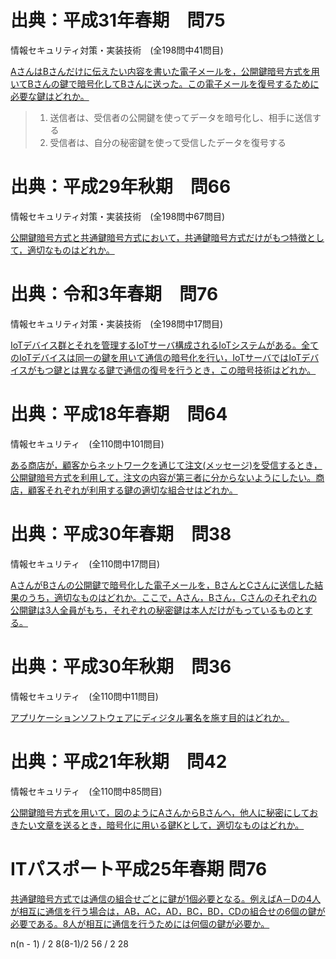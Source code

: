 # 出典：平成31年春期　問75
情報セキュリティ対策・実装技術　(全198問中41問目)

[AさんはBさんだけに伝えたい内容を書いた電子メールを，公開鍵暗号方式を用いてBさんの鍵で暗号化してBさんに送った。この電子メールを復号するために必要な鍵はどれか。](https://www.itpassportsiken.com/bunya.php?m=23&s=3&no=41)

> 1. 送信者は、受信者の公開鍵を使ってデータを暗号化し、相手に送信する
> 2. 受信者は、自分の秘密鍵を使って受信したデータを復号する


# 出典：平成29年秋期　問66
情報セキュリティ対策・実装技術　(全198問中67問目)

[公開鍵暗号方式と共通鍵暗号方式において，共通鍵暗号方式だけがもつ特徴として，適切なものはどれか。](https://www.itpassportsiken.com/bunya.php?m=23&s=3&no=67)


# 出典：令和3年春期　問76
情報セキュリティ対策・実装技術　(全198問中17問目)

[IoTデバイス群とそれを管理するIoTサーバ構成されるIoTシステムがある。全てのIoTデバイスは同一の鍵を用いて通信の暗号化を行い，IoTサーバではIoTデバイスがもつ鍵とは異なる鍵で通信の復号を行うとき，この暗号技術はどれか。](https://www.itpassportsiken.com/bunya.php?m=23&s=3&no=17)


# 出典：平成18年春期　問64
情報セキュリティ　(全110問中101問目)

[ある商店が，顧客からネットワークを通じて注文(メッセージ)を受信するとき，公開鍵暗号方式を利用して，注文の内容が第三者に分からないようにしたい。商店，顧客それぞれが利用する鍵の適切な組合せはどれか。](https://www.fe-siken.com/bunya.php?m=11&s=1&no=101)


# 出典：平成30年春期　問38
情報セキュリティ　(全110問中17問目)

[AさんがBさんの公開鍵で暗号化した電子メールを，BさんとCさんに送信した結果のうち，適切なものはどれか。ここで，Aさん，Bさん，Cさんのそれぞれの公開鍵は3人全員がもち，それぞれの秘密鍵は本人だけがもっているものとする。](https://www.fe-siken.com/bunya.php?m=11&s=1&no=17)


# 出典：平成30年秋期　問36
情報セキュリティ　(全110問中11問目)

[アプリケーションソフトウェアにディジタル署名を施す目的はどれか。](https://www.fe-siken.com/bunya.php?m=11&s=1&no=11)


# 出典：平成21年秋期　問42
情報セキュリティ　(全110問中85問目)

[公開鍵暗号方式を用いて，図のようにAさんからBさんへ，他人に秘密にしておきたい文章を送るとき，暗号化に用いる鍵Kとして，適切なものはどれか。](https://www.fe-siken.com/bunya.php?m=11&s=1&no=85)


# ITパスポート平成25年春期 問76
[共通鍵暗号方式では通信の組合せごとに鍵が1個必要となる。例えばA－Dの4人が相互に通信を行う場合は，AB，AC，AD，BC，BD，CDの組合せの6個の鍵が必要である。8人が相互に通信を行うためには何個の鍵が必要か。](https://www.itpassportsiken.com/kakomon/25_haru/q76.html)

n(n - 1) / 2
8(8-1)/2
56 / 2
28
